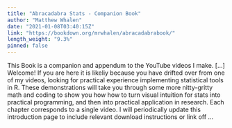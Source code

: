 ```yaml
---
title: "Abracadabra Stats - Companion Book"
author: "Matthew Whalen"
date: "2021-01-08T03:40:15Z"
link: "https://bookdown.org/mrwhalen/abracadabrabook/"
length_weight: "9.3%"
pinned: false
---
```


This Book is a companion and appendum to the YouTube videos I make. [...] Welcome! If you are here it is likeliy because you have drifted over from one of my videos, looking for practical experience implementing statistical tools in R. These demonstrations will take you through some more nitty-gritty math and coding to show you how how to turn visual intuition for stats into practical programming, and then into practical application in research. Each chapter corresponds to a single video. I will periodically update this introduction page to include relevant download instructions or link off ...
